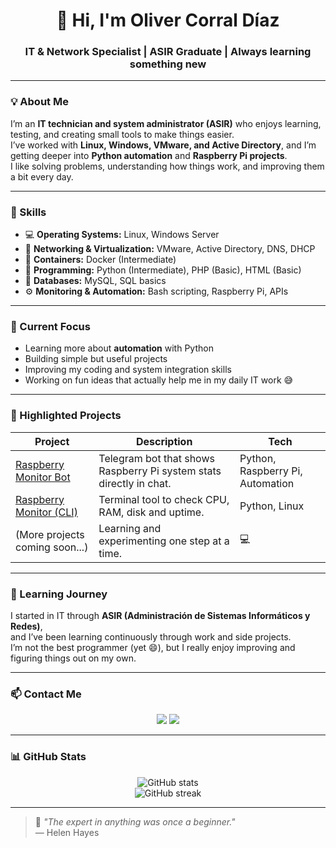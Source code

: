 <h1 align="center">👋 Hi, I'm Oliver Corral Díaz</h1>
<h3 align="center">IT & Network Specialist | ASIR Graduate | Always learning something new</h3>

---

### 💡 About Me
I’m an **IT technician and system administrator (ASIR)** who enjoys learning, testing, and creating small tools to make things easier.  
I’ve worked with **Linux, Windows, VMware, and Active Directory**, and I’m getting deeper into **Python automation** and **Raspberry Pi projects**.  
I like solving problems, understanding how things work, and improving them a bit every day.

---

### 🧰 Skills
- 💻 **Operating Systems:** Linux, Windows Server  
- 🧩 **Networking & Virtualization:** VMware, Active Directory, DNS, DHCP  
- 🐳 **Containers:** Docker (Intermediate)  
- 🐍 **Programming:** Python (Intermediate), PHP (Basic), HTML (Basic)  
- 💾 **Databases:** MySQL, SQL basics  
- ⚙️ **Monitoring & Automation:** Bash scripting, Raspberry Pi, APIs

---

### 🚀 Current Focus
- Learning more about **automation** with Python  
- Building simple but useful projects  
- Improving my coding and system integration skills  
- Working on fun ideas that actually help me in my daily IT work 😅  

---

### 🧩 Highlighted Projects

| Project | Description | Tech |
|----------|--------------|------|
| [Raspberry Monitor Bot](https://github.com/oliivercdiaz/raspberry-monitor-bot) | Telegram bot that shows Raspberry Pi system stats directly in chat. | Python, Raspberry Pi, Automation |
| [Raspberry Monitor (CLI)](https://github.com/oliivercdiaz/raspberry-monitor) | Terminal tool to check CPU, RAM, disk and uptime. | Python, Linux |
| (More projects coming soon...) | Learning and experimenting one step at a time. | 💻 |

---

### 🧠 Learning Journey
I started in IT through **ASIR (Administración de Sistemas Informáticos y Redes)**,  
and I’ve been learning continuously through work and side projects.  
I’m not the best programmer (yet 😄), but I really enjoy improving and figuring things out on my own.

---

### 📫 Contact Me
<p align="center">
  <a href="mailto:9olivercdiaz8@gmail.com"><img src="https://img.shields.io/badge/Email-9olivercdiaz8%40gmail.com-blue?style=for-the-badge&logo=gmail&logoColor=white"/></a>
  <a href="https://linkedin.com/in/oliver"><img src="https://img.shields.io/badge/LinkedIn-0A66C2?style=for-the-badge&logo=linkedin&logoColor=white"/></a>
</p>

---

### 📊 GitHub Stats
<p align="center">
  <img src="https://github-readme-stats.vercel.app/api?username=oliivercdiaz&show_icons=true&theme=tokyonight" alt="GitHub stats" />
  <br>
  <img src="https://github-readme-streak-stats.herokuapp.com/?user=oliivercdiaz&theme=tokyonight" alt="GitHub streak" />
</p>

---

> 🧠 *"The expert in anything was once a beginner."*  
> — Helen Hayes
